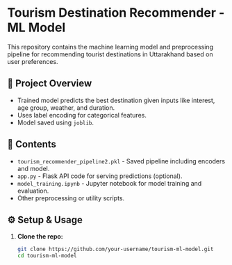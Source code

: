 # Tourism Destination Recommender - ML Model

This repository contains the machine learning model and preprocessing pipeline for recommending tourist destinations in Uttarakhand based on user preferences.

## 🚀 Project Overview

- Trained model predicts the best destination given inputs like interest, age group, weather, and duration.
- Uses label encoding for categorical features.
- Model saved using `joblib`.

## 📂 Contents

- `tourism_recommender_pipeline2.pkl` - Saved pipeline including encoders and model.
- `app.py` - Flask API code for serving predictions (optional).
- `model_training.ipynb` - Jupyter notebook for model training and evaluation.
- Other preprocessing or utility scripts.

## ⚙️ Setup & Usage

1. **Clone the repo:**

   ```bash
   git clone https://github.com/your-username/tourism-ml-model.git
   cd tourism-ml-model
